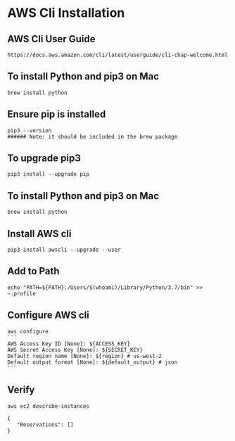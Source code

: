 # AWS Cli Installation

## AWS Cli User Guide
    https://docs.aws.amazon.com/cli/latest/userguide/cli-chap-welcome.html

## To install Python and pip3 on Mac
    brew install python

## Ensure pip is installed 
    pip3 --version
    ###### Note: it should be included in the brew package

## To upgrade pip3
    pip3 install --upgrade pip

## To install Python and pip3 on Mac
    brew install python 

## Install AWS cli
    pip3 install awscli --upgrade --user

## Add to Path
    echo "PATH=${PATH}:/Users/$(whoami)/Library/Python/3.7/bin" >> ~.profile

## Configure AWS cli
    aws configure
    ```
    AWS Access Key ID [None]: ${ACCESS_KEY} 
    AWS Secret Access Key [None]: ${SECRET_KEY} 
    Default region name [None]: ${region} # us-west-2
    Default output format [None]: ${default_output} # json
    ```
## Verify
    aws ec2 describe-instances
 
    {
       "Reservations": []
    }    
